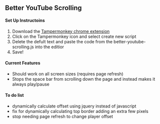 ## Better YouTube Scrolling

#### Set Up Instructoins
1. Download the [Tampermonkey chrome extension](https://chrome.google.com/webstore/detail/tampermonkey/dhdgffkkebhmkfjojejmpbldmpobfkfo)
2. Click on the Tampermonkey icon and select create new script
3. Delete the defult text and paste the code from the better-youtube-scrolling.js into the editior
4. Save!

#### Current Features
* Should work on all screen sizes (requires page refresh)
* Stops the space bar from scrolling down the page and instead makes it always play/pause

#### To do list
* dynamically calculate offset using jquery instead of javascript
* fix for dynamically calculating top border adding an extra few pixels
* stop needing page refresh to change player offset

